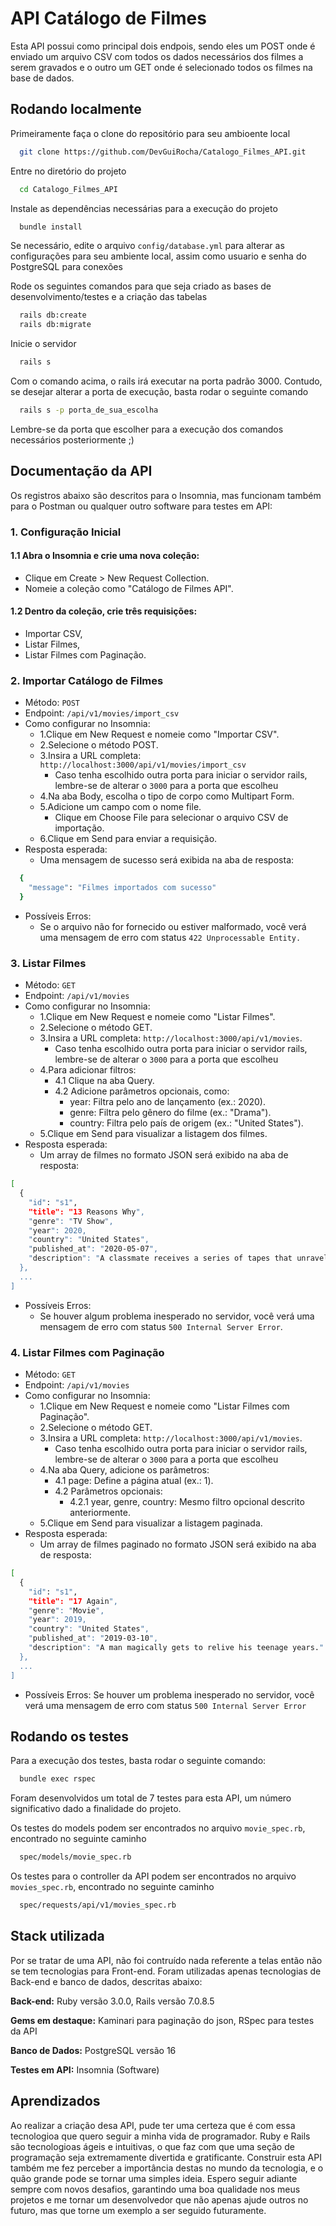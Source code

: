 
# API Catálogo de Filmes

Esta API possui como principal dois endpois, sendo eles um POST onde é enviado um arquivo CSV com todos os dados necessários dos filmes a serem gravados e o outro um GET onde é selecionado todos os filmes na base de dados.


## Rodando localmente

Primeiramente faça o clone do repositório para seu ambioente local

```bash
  git clone https://github.com/DevGuiRocha/Catalogo_Filmes_API.git
```

Entre no diretório do projeto

```bash
  cd Catalogo_Filmes_API
```

Instale as dependências necessárias para a execução do projeto

```bash
  bundle install
```

Se necessário, edite o arquivo ```config/database.yml``` para alterar as configurações para seu ambiente local, assim como usuario e senha do PostgreSQL para conexões

Rode os seguintes comandos para que seja criado as bases de desenvolvimento/testes e a criação das tabelas

```bash
  rails db:create
  rails db:migrate
```

Inicie o servidor

```bash
  rails s
```

Com o comando acima, o rails irá executar na porta padrão 3000. Contudo, se desejar alterar a porta de execução, basta rodar o seguinte comando

```bash
  rails s -p porta_de_sua_escolha
```

Lembre-se da porta que escolher para a execução dos comandos necessários posteriormente ;)


## Documentação da API

Os registros abaixo são descritos para o Insomnia, mas funcionam também para o Postman ou qualquer outro software para testes em API:

### 1. Configuração Inicial
#### 1.1 Abra o Insomnia e crie uma nova coleção:

- Clique em Create > New Request Collection.
- Nomeie a coleção como "Catálogo de Filmes API".

#### 1.2 Dentro da coleção, crie três requisições:

- Importar CSV,
- Listar Filmes,
- Listar Filmes com Paginação.

### 2. Importar Catálogo de Filmes
- Método: ```POST```
- Endpoint: ```/api/v1/movies/import_csv```
- Como configurar no Insomnia:
  - 1.Clique em New Request e nomeie como "Importar CSV".
  - 2.Selecione o método POST.
  - 3.Insira a URL completa: ```http://localhost:3000/api/v1/movies/import_csv```
    - Caso tenha escolhido outra porta para iniciar o servidor rails, lembre-se de alterar o ```3000``` para a porta que escolheu
  - 4.Na aba Body, escolha o tipo de corpo como Multipart Form.
  - 5.Adicione um campo com o nome file.
    - Clique em Choose File para selecionar o arquivo CSV de importação.
  - 6.Clique em Send para enviar a requisição.
- Resposta esperada:
  - Uma mensagem de sucesso será exibida na aba de resposta:
```bash
  {
    "message": "Filmes importados com sucesso"
  }
```
- Possíveis Erros:
  - Se o arquivo não for fornecido ou estiver malformado, você verá uma mensagem de erro com status ```422 Unprocessable Entity.```

### 3. Listar Filmes
- Método: ```GET```
- Endpoint: ```/api/v1/movies```
- Como configurar no Insomnia:
  - 1.Clique em New Request e nomeie como "Listar Filmes".
  - 2.Selecione o método GET.
  - 3.Insira a URL completa: ```http://localhost:3000/api/v1/movies```.
    - Caso tenha escolhido outra porta para iniciar o servidor rails, lembre-se de alterar o ```3000``` para a porta que escolheu
  - 4.Para adicionar filtros:
    - 4.1 Clique na aba Query.
    - 4.2 Adicione parâmetros opcionais, como:
      - year: Filtra pelo ano de lançamento (ex.: 2020).
      - genre: Filtra pelo gênero do filme (ex.: "Drama").
      - country: Filtra pelo país de origem (ex.: "United States").
  - 5.Clique em Send para visualizar a listagem dos filmes.
- Resposta esperada:
  - Um array de filmes no formato JSON será exibido na aba de resposta:
```bash
[
  {
    "id": "s1",
    "title": "13 Reasons Why",
    "genre": "TV Show",
    "year": 2020,
    "country": "United States",
    "published_at": "2020-05-07",
    "description": "A classmate receives a series of tapes that unravel the mystery of her tragic choice."
  },
  ...
]
```
- Possíveis Erros:
    - Se houver algum problema inesperado no servidor, você verá uma mensagem de erro com status ```500 Internal Server Error```.

### 4. Listar Filmes com Paginação
- Método: ```GET```
- Endpoint: ```/api/v1/movies```
- Como configurar no Insomnia:
  - 1.Clique em New Request e nomeie como "Listar Filmes com Paginação".
  - 2.Selecione o método GET.
  - 3.Insira a URL completa: ```http://localhost:3000/api/v1/movies```.
    - Caso tenha escolhido outra porta para iniciar o servidor rails, lembre-se de alterar o ```3000``` para a porta que escolheu
  - 4.Na aba Query, adicione os parâmetros:
    - 4.1 page: Define a página atual (ex.: 1).
    - 4.2 Parâmetros opcionais:
      - 4.2.1 year, genre, country: Mesmo filtro opcional descrito anteriormente.
  - 5.Clique em Send para visualizar a listagem paginada.
- Resposta esperada:
  - Um array de filmes paginado no formato JSON será exibido na aba de resposta:
```bash
[
  {
    "id": "s1",
    "title": "17 Again",
    "genre": "Movie",
    "year": 2019,
    "country": "United States",
    "published_at": "2019-03-10",
    "description": "A man magically gets to relive his teenage years."
  },
  ...
]
```
- Possíveis Erros:
Se houver um problema inesperado no servidor, você verá uma mensagem de erro com status ```500 Internal Server Error```


## Rodando os testes

Para a execução dos testes, basta rodar o seguinte comando:

```bash
  bundle exec rspec
```
Foram desenvolvidos um total de 7 testes para esta API, um número significativo dado a finalidade do projeto.

Os testes do models podem ser encontrados no arquivo ```movie_spec.rb```, encontrado no seguinte caminho

```bash
  spec/models/movie_spec.rb
```

Os testes para o controller da API podem ser encontrados no arquivo ```movies_spec.rb```, encontrado no seguinte caminho

```bash
  spec/requests/api/v1/movies_spec.rb
```


## Stack utilizada

Por se tratar de uma API, não foi contruído nada referente a telas então não se tem tecnologias para Front-end. Foram utilizadas apenas tecnologias de Back-end e banco de dados, descritas abaixo:

**Back-end:** 
Ruby versão 3.0.0, Rails versão 7.0.8.5

**Gems em destaque:**
Kaminari para paginação do json, RSpec para testes da API

**Banco de Dados:** 
PostgreSQL versão 16

**Testes em API:** 
Insomnia (Software)


## Aprendizados

Ao realizar a criação desa API, pude ter uma certeza que é com essa tecnologioa que quero seguir a minha vida de programador. Ruby e Rails são tecnologioas ágeis e intuitivas, o que faz com que uma seção de programação seja extremamente divertida e gratificante. Construir esta API também me fez perceber a importância destas no mundo da tecnologia, e o quão grande pode se tornar uma simples ideia. Espero seguir adiante sempre com novos desafios, garantindo uma boa qualidade nos meus projetos e me tornar um desenvolvedor que não apenas ajude outros no futuro, mas que torne um exemplo a ser seguido futuramente.
